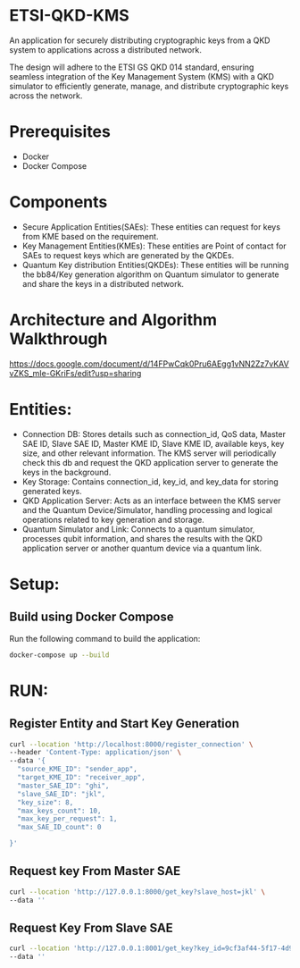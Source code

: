 # ETSI-QKD-KMS
An application for securely distributing cryptographic keys from a QKD system to applications across a distributed network.

The design will adhere to the ETSI GS QKD 014 standard, ensuring seamless integration of the Key Management System (KMS) with a QKD simulator to efficiently generate, manage, and distribute cryptographic keys across the network.

# Prerequisites
- Docker
- Docker Compose

# Components
- Secure Application Entities(SAEs): These entities can request for keys from KME based on the requirement.
- Key Management Entities(KMEs): These entities are Point of contact for SAEs to request keys which are generated by the QKDEs.
- Quantum Key distribution Entities(QKDEs): These entities will be running the bb84/Key generation algorithm on Quantum simulator to generate and share the keys in a distributed network.

# Architecture and Algorithm Walkthrough
https://docs.google.com/document/d/14FPwCqk0Pru6AEgg1vNN2Zz7vKAVvZKS_mIe-GKriFs/edit?usp=sharing

# Entities:
- Connection DB: Stores details such as connection_id, QoS data, Master SAE ID, Slave SAE ID, Master KME ID, Slave KME ID, available keys, key size, and other relevant information. The KMS server will periodically check this db and request the QKD application server to generate the keys in the background.
- Key Storage: Contains connection_id, key_id, and key_data for storing generated keys.
- QKD Application Server: Acts as an interface between the KMS server and the Quantum Device/Simulator, handling processing and logical operations related to key generation and storage.
- Quantum Simulator and Link: Connects to a quantum simulator, processes qubit information, and shares the results with the QKD application server or another quantum device via a quantum link.

# Setup:

## Build using Docker Compose
Run the following command to build the application:
```sh
docker-compose up --build
```

# RUN:

## Register Entity and Start Key Generation
```sh
curl --location 'http://localhost:8000/register_connection' \
--header 'Content-Type: application/json' \
--data '{
  "source_KME_ID": "sender_app",
  "target_KME_ID": "receiver_app",
  "master_SAE_ID": "ghi",
  "slave_SAE_ID": "jkl",
  "key_size": 8,
  "max_keys_count": 10,
  "max_key_per_request": 1,
  "max_SAE_ID_count": 0

}'

```

## Request key From Master SAE

```sh
curl --location 'http://127.0.0.1:8000/get_key?slave_host=jkl' \
--data ''
```

## Request Key From Slave SAE

```sh
curl --location 'http://127.0.0.1:8001/get_key?key_id=9cf3af44-5f17-4d9b-afd6-b8e8cb055db1' \
--data ''
```
